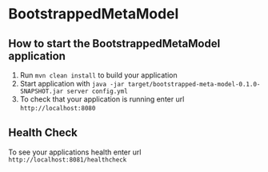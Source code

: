 # BootstrappedMetaModel

How to start the BootstrappedMetaModel application
---

1. Run `mvn clean install` to build your application
1. Start application with `java -jar target/bootstrapped-meta-model-0.1.0-SNAPSHOT.jar server config.yml`
1. To check that your application is running enter url `http://localhost:8080`

Health Check
---

To see your applications health enter url `http://localhost:8081/healthcheck`
